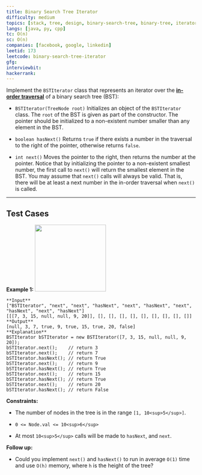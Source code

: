 ```yaml
---
title: Binary Search Tree Iterator
difficulty: medium
topics: [stack, tree, design, binary-search-tree, binary-tree, iterator]
langs: [java, py, cpp]
tc: O(n)
sc: O(n)
companies: [facebook, google, linkedin]
leetid: 173
leetcode: binary-search-tree-iterator
gfg: 
interviewbit: 
hackerrank: 
---
```

Implement the `BSTIterator` class that represents an iterator over the **<a href="https://en.wikipedia.org/wiki/Tree_traversal#In-order_(LNR)" target="_blank">in-order traversal</a>** of a binary search tree (BST):
	
* `BSTIterator(TreeNode root)` Initializes an object of the `BSTIterator` class. The `root` of the BST is given as part of the constructor. The pointer should be initialized to a non-existent number smaller than any element in the BST.
	
* `boolean hasNext()` Returns `true` if there exists a number in the traversal to the right of the pointer, otherwise returns `false`.
	
* `int next()` Moves the pointer to the right, then returns the number at the pointer.
Notice that by initializing the pointer to a non-existent smallest number, the first call to `next()` will return the smallest element in the BST.
You may assume that `next()` calls will always be valid. That is, there will be at least a next number in the in-order traversal when `next()` is called.
 
---
## Test Cases
**Example 1:**
<img alt="" src="https://assets.leetcode.com/uploads/2018/12/25/bst-tree.png" style="width: 189px; height: 178px;" />
```
**Input**
["BSTIterator", "next", "next", "hasNext", "next", "hasNext", "next", "hasNext", "next", "hasNext"]
[[[7, 3, 15, null, null, 9, 20]], [], [], [], [], [], [], [], [], []]
**Output**
[null, 3, 7, true, 9, true, 15, true, 20, false]
**Explanation**
BSTIterator bSTIterator = new BSTIterator([7, 3, 15, null, null, 9, 20]);
bSTIterator.next();    // return 3
bSTIterator.next();    // return 7
bSTIterator.hasNext(); // return True
bSTIterator.next();    // return 9
bSTIterator.hasNext(); // return True
bSTIterator.next();    // return 15
bSTIterator.hasNext(); // return True
bSTIterator.next();    // return 20
bSTIterator.hasNext(); // return False
```
 
**Constraints:**
	
* The number of nodes in the tree is in the range `[1, 10<sup>5</sup>]`.
	
* `0 <= Node.val <= 10<sup>6</sup>`
	
* At most `10<sup>5</sup>` calls will be made to `hasNext`, and `next`.
 
**Follow up:**
	
* Could you implement `next()` and `hasNext()` to run in average `O(1)` time and use `O(h)` memory, where `h` is the height of the tree?

